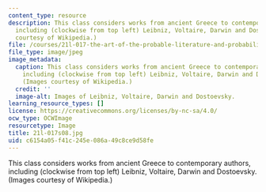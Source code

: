 ```yaml
---
content_type: resource
description: This class considers works from ancient Greece to contemporary authors,
  including (clockwise from top left) Leibniz, Voltaire, Darwin and Dostoevsky. (Images
  courtesy of Wikipedia.)
file: /courses/21l-017-the-art-of-the-probable-literature-and-probability-spring-2008/c6154a05f41c245e086a49c8ce9d58fe_21l-017s08.jpg
file_type: image/jpeg
image_metadata:
  caption: This class considers works from ancient Greece to contemporary authors,
    including (clockwise from top left) Leibniz, Voltaire, Darwin and Dostoevsky.
    (Images courtesy of Wikipedia.)
  credit: ''
  image-alt: Images of Leibniz, Voltaire, Darwin and Dostoevsky.
learning_resource_types: []
license: https://creativecommons.org/licenses/by-nc-sa/4.0/
ocw_type: OCWImage
resourcetype: Image
title: 21l-017s08.jpg
uid: c6154a05-f41c-245e-086a-49c8ce9d58fe
---
```

This class considers works from ancient Greece to contemporary authors, including (clockwise from top left) Leibniz, Voltaire, Darwin and Dostoevsky. (Images courtesy of Wikipedia.)